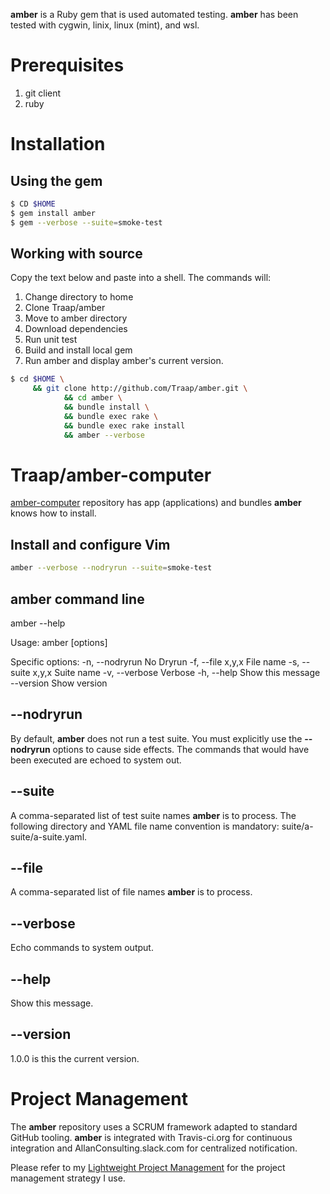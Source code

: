 **amber** is a Ruby gem that is used automated testing.  **amber** has been
tested with cygwin, linix, linux (mint), and wsl.

# Prerequisites 
1. git client
2. ruby 

# Installation
## Using the gem
```bash
$ CD $HOME
$ gem install amber
$ gem --verbose --suite=smoke-test
```

## Working with source 
Copy the text below and paste into a shell.  The commands will:
1. Change directory to home
2. Clone Traap/amber
3. Move to amber directory
4. Download dependencies
5. Run unit test
5. Build and install local gem
6. Run amber and display amber's current version.

```bash
$ cd $HOME \
     && git clone http://github.com/Traap/amber.git \
            && cd amber \
            && bundle install \
            && bundle exec rake \
            && bundle exec rake install
            && amber --verbose
```

# Traap/amber-computer
[amber-computer](https://github.com/Traap/amber-computer) repository has app
(applications) and bundles **amber** knows how to install.

## Install and configure Vim
```bash
amber --verbose --nodryrun --suite=smoke-test
```

## amber command line
amber --help

Usage: amber [options]

Specific options:
    -n, --nodryrun                   No Dryrun
    -f, --file x,y,x                 File name
    -s, --suite x,y,x                Suite name
    -v, --verbose                    Verbose
    -h, --help                       Show this message
        --version                    Show version

## --nodryrun
By default, **amber** does not run a test suite.  You must explicitly
use the **--nodryrun** options to cause side effects.  The commands that would
have been executed are echoed to system out.

## --suite
A comma-separated list of test suite names **amber** is to process.  The following
directory and YAML file name convention is mandatory:
suite/a-suite/a-suite.yaml.

## --file
A comma-separated list of file names **amber** is to process.

## --verbose
Echo commands to system output.

## --help
Show this message.
## --version
1.0.0 is this the current version.

# Project Management
The **amber** repository uses a SCRUM framework adapted to standard GitHub
tooling.  **amber** is integrated with Travis-ci.org for continuous
integration and AllanConsulting.slack.com for centralized notification.

Please refer to my [Lightweight Project Management](https://github.com/Traap/lpm)
for the project management strategy I use.
